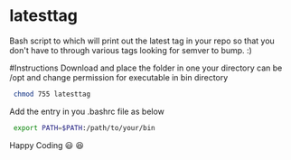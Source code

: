 # latesttag
Bash script to which will print out the latest tag in your repo so that you don't have to through various tags looking for semver to bump. :)

#Instructions
Download and place the folder in one your directory can be /opt and change permission for executable in bin directory

```bash
 chmod 755 latesttag

```

Add the entry in you .bashrc file as below
```bash
 export PATH=$PATH:/path/to/your/bin
```

Happy Coding :smiley: :laughing:
